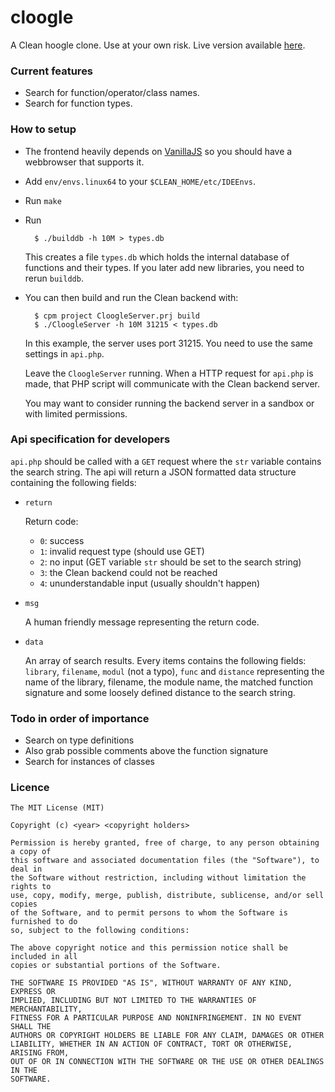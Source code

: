 # cloogle

A Clean hoogle clone. Use at your own risk. Live version available
[here](http://cloogle.org/).

### Current features
- Search for function/operator/class names.
- Search for function types.

### How to setup

- The frontend heavily depends on [VanillaJS](http://vanilla-js.com/) so you
	should have a webbrowser that supports it.

- Add `env/envs.linux64` to your `$CLEAN_HOME/etc/IDEEnvs`.

- Run `make`

- Run

		$ ./builddb -h 10M > types.db

	This creates a file `types.db` which holds the internal database of functions
	and their types. If you later add new libraries, you need to rerun `builddb`.

- You can then build and run the Clean backend with:

		$ cpm project CloogleServer.prj build
		$ ./CloogleServer -h 10M 31215 < types.db

	In this example, the server uses port 31215. You need to use the same
	settings in `api.php`.

	Leave the `CloogleServer` running. When a HTTP request for `api.php` is made,
	that PHP script will communicate with the Clean backend server.

	You may want to consider running the backend server in a sandbox or with
	limited permissions.

### Api specification for developers
`api.php` should be called with a `GET` request where the `str` variable
contains the search string. The api will return a JSON formatted data structure
containing the following fields:

- `return`

	Return code:

	* `0`: success
	* `1`: invalid request type (should use GET)
	* `2`: no input (GET variable `str` should be set to the search string)
	* `3`: the Clean backend could not be reached
	* `4`: ununderstandable input (usually shouldn't happen)

- `msg`

	A human friendly message representing the return code.

- `data`

	An array of search results. Every items contains the following fields:
	`library`, `filename`, `modul` (not a typo), `func` and `distance`
	representing the name of the library, filename, the module name, the matched
	function signature and some loosely defined distance to the search string.

### Todo in order of importance

- Search on type definitions
- Also grab possible comments above the function signature
- Search for instances of classes

### Licence

```
The MIT License (MIT)

Copyright (c) <year> <copyright holders>

Permission is hereby granted, free of charge, to any person obtaining a copy of
this software and associated documentation files (the "Software"), to deal in
the Software without restriction, including without limitation the rights to
use, copy, modify, merge, publish, distribute, sublicense, and/or sell copies
of the Software, and to permit persons to whom the Software is furnished to do
so, subject to the following conditions:

The above copyright notice and this permission notice shall be included in all
copies or substantial portions of the Software.

THE SOFTWARE IS PROVIDED "AS IS", WITHOUT WARRANTY OF ANY KIND, EXPRESS OR
IMPLIED, INCLUDING BUT NOT LIMITED TO THE WARRANTIES OF MERCHANTABILITY,
FITNESS FOR A PARTICULAR PURPOSE AND NONINFRINGEMENT. IN NO EVENT SHALL THE
AUTHORS OR COPYRIGHT HOLDERS BE LIABLE FOR ANY CLAIM, DAMAGES OR OTHER
LIABILITY, WHETHER IN AN ACTION OF CONTRACT, TORT OR OTHERWISE, ARISING FROM,
OUT OF OR IN CONNECTION WITH THE SOFTWARE OR THE USE OR OTHER DEALINGS IN THE
SOFTWARE.
```
